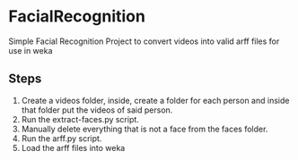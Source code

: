 # FacialRecognition
Simple Facial Recognition Project to convert videos into valid arff files for use in weka

## Steps
  1. Create a videos folder, inside, create a folder for each person and inside that folder put the videos of said person.
  2. Run the extract-faces.py script.
  3. Manually delete everything that is not a face from the faces folder.
  4. Run the arff.py script.
  5. Load the arff files into weka
